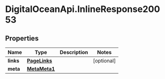 # DigitalOceanApi.InlineResponse20053

## Properties
Name | Type | Description | Notes
------------ | ------------- | ------------- | -------------
**links** | [**PageLinks**](PageLinks.md) |  | [optional] 
**meta** | [**MetaMeta1**](MetaMeta1.md) |  | 
